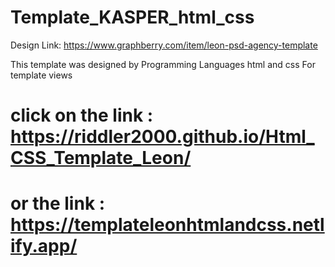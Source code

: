 # Template_KASPER_html_css
Design Link: https://www.graphberry.com/item/leon-psd-agency-template

This template was designed by Programming Languages html and css For template views 

# click on the link :  https://riddler2000.github.io/Html_CSS_Template_Leon/

# or the link :  https://templateleonhtmlandcss.netlify.app/
